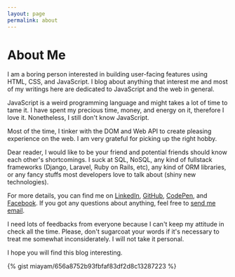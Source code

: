 ```yaml
---
layout: page
permalink: about
---
```


About Me
========

I am a boring person interested in building user-facing features using HTML, CSS, and JavaScript. I blog
about anything that interest me and most of my writings here are dedicated to JavaScript and
the web in general.

JavaScript is a weird programming language and might takes a lot of time to tame it.
I have spent my precious time, money, and energy on it, therefore I love it. Nonetheless, I still don't know
JavaScript.

Most of the time, I tinker with the DOM and Web API to create pleasing experience on the web.
I am very grateful for picking up the right hobby.

Dear reader, I would like to be your friend and potential friends should know each other's shortcomings.
I suck at SQL, NoSQL, any kind of fullstack frameworks (Django, Laravel, Ruby on Rails, etc), any kind of ORM
libraries, or any fancy stuffs most developers love to talk about (shiny new technologies).

For more details, you can find me on [LinkedIn](https://www.linkedin.com/in/miayam/), [GitHub](https://github.com/miayam), [CodePen](https://codepen.io/miayam/),
and [Facebook](https://www.facebook.com/miiayam). If you got any questions about anything, feel free to [send me email](mailto:muhammaddeni90@gmail.com).

I need lots of feedbacks from everyone because I can't keep my attitude in check all the time. Please, don't sugarcoat
your words if it's necessary to treat me somewhat inconsiderately. I will not take it personal.

I hope you will find this blog interesting.

{% gist miayam/656a8752b93fbfaf83df2d8c13287223 %}
